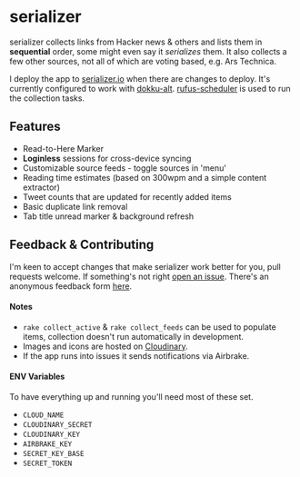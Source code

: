 # serializer

serializer collects links from Hacker news & others and lists them in
**sequential** order, some might even say it *serializes* them. It also
collects a few other sources, not all of which are voting based, e.g. Ars
Technica.

I deploy the app to
[serializer.io](http://serializer.io) when
there are changes to deploy. It's currently configured to work with
[dokku-alt](https://github.com/dokku-alt/dokku-alt).
[rufus-scheduler](https://github.com/jmettraux/rufus-scheduler) is used to run
the collection tasks.

## Features
* Read-to-Here Marker
* **Loginless** sessions for cross-device syncing
* Customizable source feeds - toggle sources in 'menu'
* Reading time estimates (based on 300wpm and a simple content extractor)
* Tweet counts that are updated for recently added items
* Basic duplicate link removal
* Tab title unread marker & background refresh

## Feedback & Contributing
I'm keen to accept changes that make serializer work better for you, pull
requests welcome. If something's not right [open an
issue](https://github.com/charlieegan3/serializer/issues/new). There's an
anonymous feedback form [here](https://charlie43.typeform.com/to/tZWtCn).

#### Notes
* `rake collect_active` & `rake collect_feeds` can be used to populate items,
  collection doesn't run automatically in development.
* Images and icons are hosted on [Cloudinary](https://cloudinary.com/users/register/free).
* If the app runs into issues it sends notifications via Airbrake.

#### ENV Variables
To have everything up and running you'll need most of these set.

* `CLOUD_NAME`
* `CLOUDINARY_SECRET`
* `CLOUDINARY_KEY`
* `AIRBRAKE_KEY`
* `SECRET_KEY_BASE`
* `SECRET_TOKEN`
